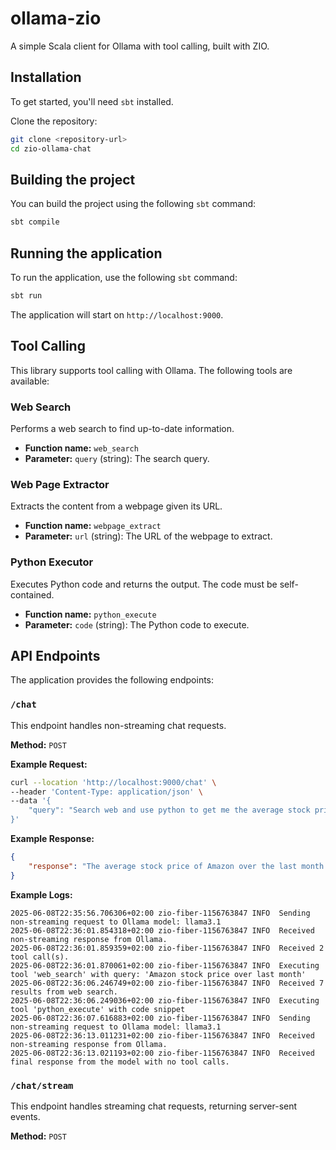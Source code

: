 # ollama-zio

A simple Scala client for Ollama with tool calling, built with ZIO.

## Installation

To get started, you'll need `sbt` installed.

Clone the repository:
```bash
git clone <repository-url>
cd zio-ollama-chat
```

## Building the project

You can build the project using the following `sbt` command:
```bash
sbt compile
```

## Running the application

To run the application, use the following `sbt` command:
```bash
sbt run
```

The application will start on `http://localhost:9000`.

## Tool Calling

This library supports tool calling with Ollama. The following tools are available:

### Web Search
Performs a web search to find up-to-date information.
- **Function name:** `web_search`
- **Parameter:** `query` (string): The search query.

### Web Page Extractor
Extracts the content from a webpage given its URL.
- **Function name:** `webpage_extract`
- **Parameter:** `url` (string): The URL of the webpage to extract.

### Python Executor
Executes Python code and returns the output. The code must be self-contained.
- **Function name:** `python_execute`
- **Parameter:** `code` (string): The Python code to execute.

## API Endpoints

The application provides the following endpoints:

### `/chat`

This endpoint handles non-streaming chat requests.

**Method:** `POST`

**Example Request:**

```bash
curl --location 'http://localhost:9000/chat' \
--header 'Content-Type: application/json' \
--data '{
    "query": "Search web and use python to get me the average stock price of Amazon stock over last month?"
}'
```

**Example Response:**

```json
{
    "response": "The average stock price of Amazon over the last month is approximately $204.22."
}
```

**Example Logs:**

```log
2025-06-08T22:35:56.706306+02:00 zio-fiber-1156763847 INFO  Sending non-streaming request to Ollama model: llama3.1
2025-06-08T22:36:01.854318+02:00 zio-fiber-1156763847 INFO  Received non-streaming response from Ollama.
2025-06-08T22:36:01.859359+02:00 zio-fiber-1156763847 INFO  Received 2 tool call(s).
2025-06-08T22:36:01.870061+02:00 zio-fiber-1156763847 INFO  Executing tool 'web_search' with query: 'Amazon stock price over last month'
2025-06-08T22:36:06.246749+02:00 zio-fiber-1156763847 INFO  Received 7 results from web search.
2025-06-08T22:36:06.249036+02:00 zio-fiber-1156763847 INFO  Executing tool 'python_execute' with code snippet
2025-06-08T22:36:07.616883+02:00 zio-fiber-1156763847 INFO  Sending non-streaming request to Ollama model: llama3.1
2025-06-08T22:36:13.011231+02:00 zio-fiber-1156763847 INFO  Received non-streaming response from Ollama.
2025-06-08T22:36:13.021193+02:00 zio-fiber-1156763847 INFO  Received final response from the model with no tool calls.
```

### `/chat/stream`

This endpoint handles streaming chat requests, returning server-sent events.

**Method:** `POST`
